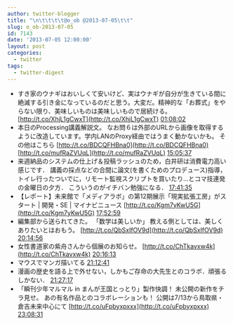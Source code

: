 ```yaml
---
author: twitter-blogger
title: "\n\t\t\t\t@o_ob @2013-07-05\t\t"
slug: o_ob-2013-07-05
id: 7143
date: '2013-07-05 12:00:00'
layout: post
categories:
  - twitter
tags:
  - twitter-digest
---
```


*   すき家のウナギはおいしくて安いけど、実はウナギが自分が生きている間に絶滅する引き金になっているのだと思う。大変だ。精神的な「お葬式」をやらない限り、美味しいものは美味しいもので居続ける。 [http://t.co/XhjL1gCwxT](http://t.co/XhjL1gCwxT) [01:08:02](http://twitter.com/o_ob/statuses/352821108489199617)
*   本日のProcessing講義解説文。 なお問６は外部のURLから画像を取得するように改造しています。学内LANのProxy経由ではうまく動かないかも。 その他はこちら [http://t.co/BDCQFHBna0](http://t.co/BDCQFHBna0) [http://t.co/mufRaZVUqL](http://t.co/mufRaZVUqL) [15:05:37](http://twitter.com/o_ob/statuses/353031894536962051)
*   来週納品のシステムの仕上げ＆投稿ラッシュのため，白井研は消費電力高い感じです． 講義の採点などの合間に論文(を書くためのプロデュース)指導，トイレ行ったついでに，リモート監視スクリプトを買いたり…とコマ技連発の金曜日の夕方． こういうのがイチバン勉強になる． [17:41:35](http://twitter.com/o_ob/statuses/353071147203563520)
*   【レポート】未来館で「メディアラボ」の第12期展示「現実拡張工房」がスタート | 開発・SE | マイナビニュース [http://t.co/Kgm7yKwU5G](http://t.co/Kgm7yKwU5G) [17:52:59](http://twitter.com/o_ob/statuses/353074013809020930)
*   編集部から送られてきた。 「数学は美しいか」 教える側としては、美しくありたいとはおもう。 [http://t.co/QbSxIfOV9d](http://t.co/QbSxIfOV9d) [20:14:56](http://twitter.com/o_ob/statuses/353109736322920448)
*   女性書道家の紫舟さんから個展のお知らせ。 [http://t.co/ChTkavxw4k](http://t.co/ChTkavxw4k) [20:16:13](http://twitter.com/o_ob/statuses/353110061603774464)
*   マウスでマンガ描いてる [21:12:41](http://twitter.com/o_ob/statuses/353124272442589185)
*   漫画の歴史を語る上で外せない，しかもご存命の大先生とのコラボ．頑張るしかない． [21:27:17](http://twitter.com/o_ob/statuses/353127942898991105)
*   「瞬刊少年マルマル in まんが王国とっとり」製作快調！ 未公開の新作をチラ見せ。 あの有名作品とのコラボレーションも！ 公開は7/13から鳥取県・倉吉未来中心にて [http://t.co/uFpbyxpxxx](http://t.co/uFpbyxpxxx) [23:08:31](http://twitter.com/o_ob/statuses/353153418833035264)